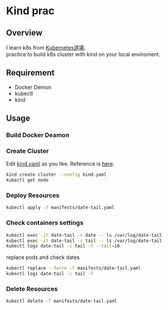 # Kind prac

## Overview

I learn k8s from [Kubernetes道場](https://cstoku.dev/posts/2018/k8sdojo-01/).  
practice to build k8s cluster with kind on your local enviroment.  

## Requirement

- Docker Demon
- kubectl
- kind

## Usage

### Build Docker Deamon

### Create Cluster

Edit [kind.yaml](kind.yaml) as you like.
Reference is [here](https://kind.sigs.k8s.io/docs/user/configuration).  

```sh
kind create cluster --config kind.yaml
kubectl get node
```

### Deploy Resources

```sh
kubectl apply -f manifests/date-tail.yaml
```

### Check containers settings

```sh
kubectl exec -it date-tail -c date -- ls /var/log/date-tail
kubectl exec -it date-tail -c tail -- ls /var/log/date-tail
kubectl logs date-tail -c tail -f --tail=10
```

replace pods and check dates
```sh
kubectl replace --force -f manifests/date-tail.yaml
kubectl logs date-tail -c tail -f
```

### Delete Resources

```sh
kubectl delete -f manifests/date-tail.yaml
```
